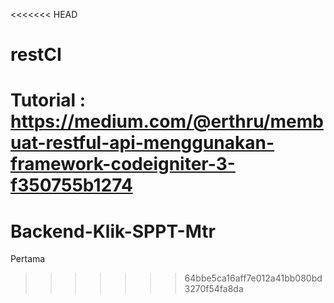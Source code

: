 <<<<<<< HEAD
# restCI</br>
Tutorial : https://medium.com/@erthru/membuat-restful-api-menggunakan-framework-codeigniter-3-f350755b1274
=======
# Backend-Klik-SPPT-Mtr
Pertama
>>>>>>> 64bbe5ca16aff7e012a41bb080bd3270f54fa8da
